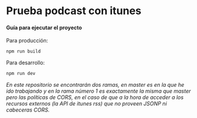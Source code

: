 # Prueba podcast con itunes

#### Guía para ejecutar el proyecto

Para producción:

```sh
npm run build
```

Para desarrollo:

```sh
npm run dev
```

*En este repositorio se encontrarán dos ramas, en master es en la que he ido trabajando y en la rama número 1 es exactamente la misma que master pero las políticas de CORS, en el caso de que a la hora de acceder a los recursos externos (la API de itunes rss) que no proveen JSONP ni cabeceras CORS.*
